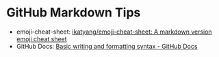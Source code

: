 # GitHub Markdown Tips

- emoji-cheat-sheet: [ikatyang/emoji-cheat-sheet: A markdown version emoji cheat sheet](https://github.com/ikatyang/emoji-cheat-sheet)
- GitHub Docs: [Basic writing and formatting syntax - GitHub Docs](https://docs.github.com/en/get-started/writing-on-github/getting-started-with-writing-and-formatting-on-github/basic-writing-and-formatting-syntax#styling-text)
